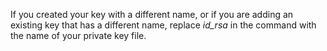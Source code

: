 If you created your key with a different name, or if you are adding an existing key that has a different name, replace *id_rsa* in the command with the name of your private key file.
